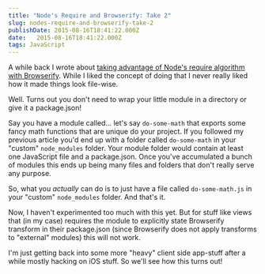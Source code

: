 ```yaml
---
title: "Node's Require and Browserify: Take 2"
slug: nodes-require-and-browserify-take-2
publishDate: 2015-08-16T18:41:22.000Z
date:   2015-08-16T18:41:22.000Z
tags: JavaScript
---
```


A while back I wrote about [taking advantage of Node's require algorithm with Browserify](http://iamsim.me/taking-advantage-of-nodes-require-algorithm-with-browserify/). While I liked the concept of doing that I never really liked how it made things look file-wise.

Well. Turns out you don't need to wrap your little module in a directory or give it a package.json!

Say you have a module called... let's say `do-some-math` that exports some fancy math functions that are unique do your project. If you followed my previous article you'd end up with a folder called `do-some-math` in your "custom" `node_modules` folder. Your module folder would contain at least one JavaScript file and a package.json. Once you've accumulated a bunch of modules this ends up being many files and folders that don't really serve any purpose.

So, what you _actually_ can do is to just have a file called `do-some-math.js` in your "custom" `node_modules` folder. And that's it.

Now, I haven't experimented too much with this yet. But for stuff like views that (in my case) requires the module to explicitly state Browserify transform in their package.json (since Browserify does not apply transforms to "external" modules) this will not work.

I'm just getting back into some more "heavy" client side app-stuff after a while mostly hacking on iOS stuff. So we'll see how this turns out!
